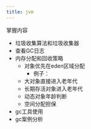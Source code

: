 ```yaml
---
title: jvm
---
```


掌握内容
- 垃圾收集算法和垃圾收集器
- 查看GC日志
- 内存分配和回收策略
    + 对象优先在eden区域分配
        - 例子：
    + 大对象直接进入老年代
    + 长期存活对象进入老年代
    + 动态对象年龄判断
    + 空间分配担保
- gc工具使用
- gc案例分析    
